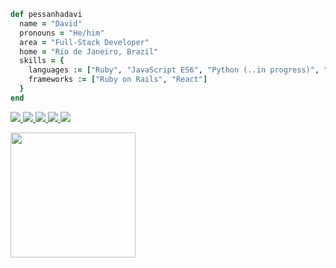 ```ruby
def pessanhadavi
  name = "David"
  pronouns = "He/him"
  area = "Full-Stack Developer"
  home = "Rio de Janeiro, Brazil"
  skills = {
    languages := ["Ruby", "JavaScript ES6", "Python (..in progress)", "HTML5", "CSS3", "SQL"],
    frameworks := ["Ruby on Rails", "React"]
  }
end
```

<p align="left">
  <a href="#" alt="Gmail">
    <img src="https://img.shields.io/badge/-Gmail-FF0000?style=flat-square&labelColor=FF0000&logo=gmail&logoColor=white&link=mailto:davidppessanha@gmail.com"/>
  </a>

  <a href="#" alt="Linkedin">
    <img src="https://img.shields.io/badge/-Linkedin-0e76a8?style=flat-square&logo=Linkedin&logoColor=white&link=https://www.linkedin.com/in/david-pessanha-580891204/"/>
  </a>

  <a href="#" alt="WhatsApp">
    <img src="https://img.shields.io/badge/WhatsApp-25D366?=flat-square&logo=whatsapp&logoColor=white&link=https://api.whatsapp.com/send?phone=5521998863154"/>
  </a>

  <a href="#" alt="Twitter">
    <img src="https://img.shields.io/badge/Twitter-1DA1F2?=flat-square&logo=twitter&logoColor=white&link=https://twitter.com/pessanha_davi"/>
  </a>
  
  <a href="#" alt="Instagram">
    <img src="https://img.shields.io/badge/-Instagram-DF0174?style=flat-square&labelColor=DF0174&logo=instagram&logoColor=white&link=https://www.instagram.com/pessanhadavi/"/>
  </a>
</p>

<img src="https://64.media.tumblr.com/1141fd65af16df19bd8059277dbc3e14/ef1bff50b608e930-6d/s400x600/8368ffbfb15ad6a62d23a5c335abe65e78e431f3.gif" width="200px">
